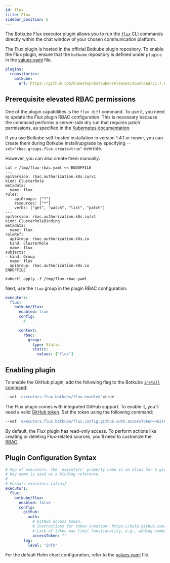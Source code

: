 ```yaml
---
id: flux
title: Flux
sidebar_position: 6
---
```


The Botkube Flux executor plugin allows you to run the [`flux`](https://fluxcd.io/) CLI commands directly within the chat window of your chosen communication platform.

The Flux plugin is hosted in the official Botkube plugin repository. To enable the Flux plugin, ensure that the `botkube` repository is defined under `plugins` in the [values.yaml](https://github.com/kubeshop/botkube/blob/main/helm/botkube/values.yaml) file.

```yaml
plugins:
  repositories:
    botkube:
      url: https://github.com/kubeshop/botkube/releases/download/v1.7.0/plugins-index.yaml
```

## Prerequisite elevated RBAC permissions

One of the plugin capabilities is the `flux diff` command. To use it, you need to update the Flux plugin RBAC configuration. This is necessary because the command performs a server-side dry run that requires patch permissions, as specified in the [Kubernetes documentation](https://kubernetes.io/docs/reference/using-api/api-concepts/#dry-run-authorization).

If you use Botkube self-hosted installation in version 1.4.1 or newer, you can create them during Botkube install/upgrade by specifying `--set="rbac.groups.flux.create=true"` override.

However, you can also create them manually:

```shell
cat > /tmp/flux-rbac.yaml << ENDOFFILE
---
apiVersion: rbac.authorization.k8s.io/v1
kind: ClusterRole
metadata:
  name: flux
rules:
  - apiGroups: ["*"]
    resources: ["*"]
    verbs: ["get", "watch", "list", "patch"]
---
apiVersion: rbac.authorization.k8s.io/v1
kind: ClusterRoleBinding
metadata:
  name: flux
roleRef:
  apiGroup: rbac.authorization.k8s.io
  kind: ClusterRole
  name: flux
subjects:
- kind: Group
  name: flux
  apiGroup: rbac.authorization.k8s.io
ENDOFFILE

kubectl apply -f /tmp/flux-rbac.yaml
```

Next, use the `flux` group in the plugin RBAC configuration:

```yaml
executors:
  flux:
    botkube/flux:
      enabled: true
      config:
        # ...

      context:
        rbac:
          group:
            type: Static
            static:
              values: ["flux"]
```

## Enabling plugin

To enable the GitHub plugin, add the following flag to the Botkube [`install` command](../../cli/commands/botkube_install.md):

```sh
--set 'executors.flux.botkube/flux.enabled'=true
```

The Flux plugin comes with integrated GitHub support. To enable it, you'll need a valid [GitHub token](https://help.github.com/articles/creating-a-personal-access-token-for-the-command-line/#creating-a-token). Set the token using the following command:

```sh
--set 'executors.flux.botkube/flux.config.github.auth.accessToken=<GitHub token>'
```

By default, the Flux plugin has read-only access. To perform actions like creating or deleting Flux-related sources, you'll need to customize the [RBAC](../rbac.md#configuration).

## Plugin Configuration Syntax

```yaml
# Map of executors. The `executors` property name is an alias for a given configuration.
# Key name is used as a binding reference.
#
# Format: executors.{alias}
executors:
  flux:
    botkube/flux:
      enabled: false
      config:
        github:
          auth:
            # GitHub access token.
            # Instructions for token creation: https://help.github.com/articles/creating-a-personal-access-token-for-the-command-line/#creating-a-token.
            # Lack of token may limit functionality, e.g., adding comments to pull requests or approving them.
            accessToken: ""
        log:
          level: "info"
```

For the default Helm chart configuration, refer to the [values.yaml](https://github.com/kubeshop/botkube/blob/main/helm/botkube/values.yaml) file.
